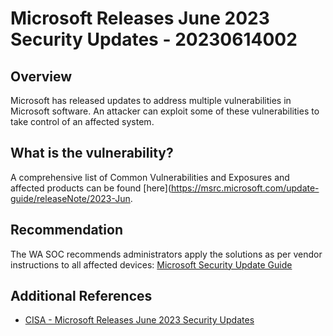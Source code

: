 # Microsoft Releases June 2023 Security Updates - 20230614002

## Overview

Microsoft has released updates to address multiple vulnerabilities in Microsoft software. An attacker can exploit some of these vulnerabilities to take control of an affected system.

## What is the vulnerability?

A comprehensive list of Common Vulnerabilities and Exposures and affected products can be found [here](https://msrc.microsoft.com/update-guide/releaseNote/2023-Jun.


## Recommendation

The WA SOC recommends administrators apply the solutions as per vendor instructions to all affected devices: [Microsoft Security Update Guide](https://msrc.microsoft.com/update-guide/deployments)

## Additional References

- [CISA - Microsoft Releases June 2023 Security Updates](https://www.cisa.gov/news-events/alerts/2023/06/13/microsoft-releases-june-2023-security-updates)
